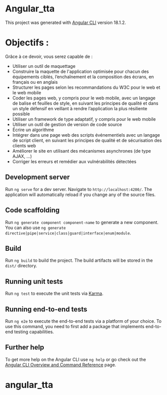 # Angular_tta

This project was generated with [Angular CLI](https://github.com/angular/angular-cli) version 18.1.2.

# Objectifs :
Grâce à ce devoir, vous serez capable de :
- Utiliser un outil de maquettage
- Construire la maquette de l'application optimisée pour chacun des équipements ciblés,
l’enchaînement et la composition des écrans, en français ou en anglais
- Structurer les pages selon les recommandations du W3C pour le web et le web mobile
- Coder les pages web, y compris pour le web mobile, avec un langage de balise et
feuilles de style, en suivant les principes de qualité et dans un style défensif en veillant
à rendre l’application la plus résiliente possible
- Utiliser un framework de type adaptatif, y compris pour le web mobile
- Utiliser un outil de gestion de version de code source
- Écrire un algorithme
- Intégrer dans une page web des scripts événementiels avec un langage de script client,
en suivant les principes de qualité et de sécurisation des clients web
- Améliorer le site en utilisant des mécanismes asynchrones (de type AJAX, ...)
- Corriger les erreurs et remédier aux vulnérabilités détectées

## Development server

Run `ng serve` for a dev server. Navigate to `http://localhost:4200/`. The application will automatically reload if you change any of the source files.

## Code scaffolding

Run `ng generate component component-name` to generate a new component. You can also use `ng generate directive|pipe|service|class|guard|interface|enum|module`.

## Build

Run `ng build` to build the project. The build artifacts will be stored in the `dist/` directory.

## Running unit tests

Run `ng test` to execute the unit tests via [Karma](https://karma-runner.github.io).

## Running end-to-end tests

Run `ng e2e` to execute the end-to-end tests via a platform of your choice. To use this command, you need to first add a package that implements end-to-end testing capabilities.

## Further help

To get more help on the Angular CLI use `ng help` or go check out the [Angular CLI Overview and Command Reference](https://angular.dev/tools/cli) page.
# angular_tta
